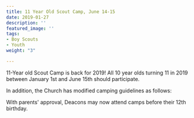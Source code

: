 ```yaml
---
title: 11 Year Old Scout Camp, June 14-15
date: 2019-01-27
description: ''
featured_image: ''
tags:
- Boy Scouts
- Youth
weight: "3"

---
```

11-Year old Scout Camp is back for 2019! All 10 year olds turning 11 in 2019 between January 1st and June 15th should participate.

In addition, the Church has modified camping guidelines as follows:

With parents' approval, Deacons may now attend camps before their 12th birthday.